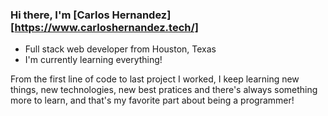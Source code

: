 ### Hi there, I'm [Carlos Hernandez][https://www.carloshernandez.tech/]

- Full stack web developer from Houston, Texas
- I'm currently learning everything!

From the first line of code to last project I worked, I keep learning new
things, new technologies, new best pratices and there's always something more to
learn, and that's my favorite part about being a programmer!
